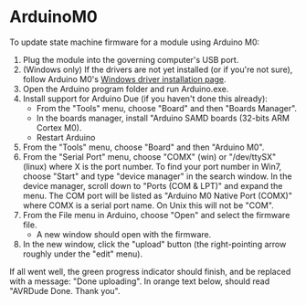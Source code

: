 # ArduinoM0

To update state machine firmware for a module using Arduino M0:
1. Plug the module into the governing computer's USB port.
2. (Windows only) If the drivers are not yet installed (or if you're not sure), follow Arduino M0's [Windows driver installation page](https://www.google.com/url?q=https%3A%2F%2Fwww.arduino.cc%2Fen%2FGuide%2FArduinoM0%23toc3&sa=D&sntz=1&usg=AOvVaw0f_rLeyViiHur_9XYH43GZ).
3. Open the Arduino program folder and run Arduino.exe.
4. Install support for Arduino Due (if you haven't done this already):
    - From the "Tools" menu, choose "Board" and then "Boards Manager".
    - In the boards manager, install "Arduino SAMD boards (32-bits ARM Cortex M0).
    - Restart Arduino
5. From the "Tools" menu, choose "Board" and then "Arduino M0".
6. From the "Serial Port" menu, choose "COMX" (win) or "/dev/ttySX" (linux) where X is the port number. To find your port number in Win7, choose "Start" and type "device manager" in the search window. In the device manager, scroll down to "Ports (COM & LPT)" and expand the menu. The COM port will be listed as "Arduino M0 Native Port (COMX)" where COMX is a serial port name. On Unix this will not be "COM".
7. From the File menu in Arduino, choose "Open" and select the firmware file.
    - A new window should open with the firmware.
8. In the new window, click the "upload" button (the right-pointing arrow roughly under the "edit" menu).

If all went well, the green progress indicator should finish, and be replaced with a message: "Done uploading". In orange text below, should read "AVRDude Done. Thank you".